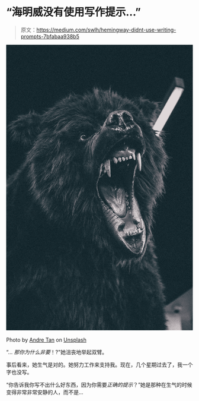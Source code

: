 # “海明威没有使用写作提示…”

> 原文：<https://medium.com/swlh/hemingway-didnt-use-writing-prompts-7bfabaa938b5>

![](img/723c651353cd54ffd3dd66fde832e74f.png)

Photo by [Andre Tan](https://unsplash.com/@andredantan19?utm_source=medium&utm_medium=referral) on [Unsplash](https://unsplash.com?utm_source=medium&utm_medium=referral)

“… *那你为什么非要*！?"她沮丧地举起双臂。

事后看来，她生气是对的。她努力工作来支持我。现在，几个星期过去了，我一个字也没写。

“你告诉我你写不出什么好东西，因为你需要*正确的提示*？”她是那种在生气的时候变得非常非常安静的人，而不是…